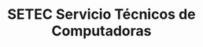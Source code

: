 ---
title: "SETEC Servicio Técnicos de Computadoras"
url: /ciudad-satelite/setec-servicio-tecnicos-de-computadoras/
shop: ordenador
---